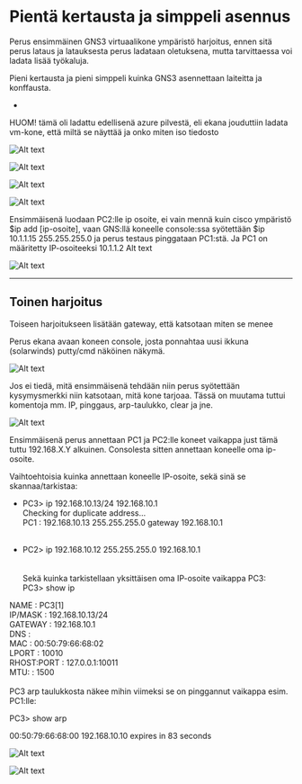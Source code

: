 # Pientä kertausta ja simppeli asennus

Perus ensimmäinen GNS3 virtuaalikone ympäristö harjoitus, ennen sitä perus lataus ja latauksesta perus ladataan oletuksena, mutta tarvittaessa voi ladata lisää työkaluja. 

Pieni kertausta ja pieni simppeli kuinka GNS3 asennettaan laiteitta ja konffausta.

* [](#toinen-harjoitus)

HUOM! tämä oli ladattu edellisenä azure pilvestä, eli ekana jouduttiin ladata vm-kone, että miltä se näyttää ja onko miten iso tiedosto

![Alt text](images/GNS-harjoitus-0.PNG)

![Alt text](images/GNS-harjoitus-1.PNG)

![Alt text](images/GNS-harjoitus-2-1.PNG)

![Alt text](images/GNS-harjoitus-2.PNG)

Ensimmäisenä luodaan PC2:lle ip osoite, ei vain mennä kuin cisco ympäristö $ip add [ip-osoite], vaan GNS:llä koneelle console:ssa syötettään $ip 10.1.1.15 255.255.255.0 ja perus testaus pinggataan PC1:stä. Ja PC1 on määritetty IP-osoiteeksi 10.1.1.2 Alt text

![Alt text](images/GNS-harjoitus-3.PNG)

<hr>

## Toinen harjoitus 

Toiseen harjoitukseen lisätään gateway, että katsotaan miten se menee

Perus ekana avaan koneen console, josta ponnahtaa uusi ikkuna (solarwinds) putty/cmd näköinen näkymä.

![Alt text](images/GNS-harjoitus-4.PNG)

Jos ei tiedä, mitä ensimmäisenä tehdään niin perus syötettään kysymysmerkki niin katsotaan, mitä kone tarjoaa. Tässä on muutama tuttui komentoja mm. IP, pinggaus, arp-taulukko, clear ja jne.

![Alt text](images/GNS-harjoitus-5.PNG)

Ensimmäisenä perus annettaan PC1 ja PC2:lle koneet vaikappa just tämä tuttu 192.168.X.Y alkuinen. Consolesta sitten annettaan koneelle oma ip-osoite.

Vaihtoehtoisia kuinka annettaan koneelle IP-osoite, sekä sinä se skannaa/tarkistaa:

- PC3> ip 192.168.10.13/24 192.168.10.1 <br>
Checking for duplicate address... <br>
PC1 : 192.168.10.13 255.255.255.0 gateway 192.168.10.1 <br><br>

- PC2> ip 192.168.10.12 255.255.255.0 192.168.10.1 <br>
<br><br>
Sekä kuinka tarkistellaan yksittäisen oma IP-osoite vaikappa PC3: <br>
PC3> show ip <br>

NAME        : PC3[1] <br>
IP/MASK     : 192.168.10.13/24 <br>
GATEWAY     : 192.168.10.1 <br>
DNS         : <br>
MAC         : 00:50:79:66:68:02 <br>
LPORT       : 10010 <br>
RHOST:PORT  : 127.0.0.1:10011 <br>
MTU:        : 1500 <br>
<br>
PC3 arp taulukkosta näkee mihin viimeksi se on pinggannut vaikappa esim. PC1:lle:

PC3> show arp <br>

00:50:79:66:68:00  192.168.10.10 expires in 83 seconds <br>

![Alt text](images/GNS-harjoitus2-1.PNG)

![Alt text](images/GNS-harjoitus-6.PNG)
